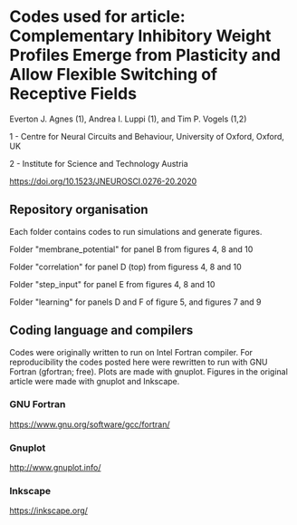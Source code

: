# Codes used for article: Complementary Inhibitory Weight Profiles Emerge from Plasticity and Allow Flexible Switching of Receptive Fields

Everton J. Agnes (1), Andrea I. Luppi (1), and Tim P. Vogels (1,2)

1 - Centre for Neural Circuits and Behaviour, University of Oxford, Oxford, UK

2 - Institute for Science and Technology Austria 

https://doi.org/10.1523/JNEUROSCI.0276-20.2020

## Repository organisation

Each folder contains codes to run simulations and generate figures.

Folder "membrane_potential" for panel B from figures 4, 8 and 10

Folder "correlation" for panel D (top) from figuress 4, 8 and 10

Folder "step_input" for panel E from figures 4, 8 and 10

Folder "learning" for panels D and F of figure 5, and figures 7 and 9

## Coding language and compilers

Codes were originally written to run on Intel Fortran compiler. For reproducibility the codes posted here were rewritten to run with GNU Fortran (gfortran; free). Plots are made with gnuplot. Figures in the original article were made with gnuplot and Inkscape.

### GNU Fortran

https://www.gnu.org/software/gcc/fortran/

### Gnuplot

http://www.gnuplot.info/

### Inkscape

https://inkscape.org/
